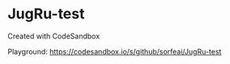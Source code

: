 # JugRu-test
Created with CodeSandbox

Playground: https://codesandbox.io/s/github/sorfeai/JugRu-test
